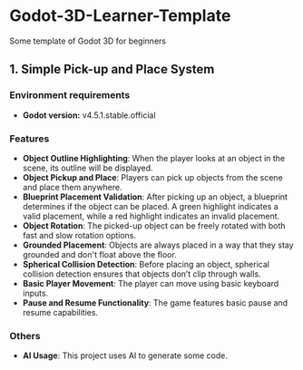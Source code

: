 # Godot-3D-Learner-Template
Some template of Godot 3D for beginners

## 1. Simple Pick-up and Place System
### Environment requirements
- **Godot version:** v4.5.1.stable.official

### Features
- **Object Outline Highlighting**: When the player looks at an object in the scene, its outline will be displayed.
- **Object Pickup and Place**: Players can pick up objects from the scene and place them anywhere.
- **Blueprint Placement Validation**: After picking up an object, a blueprint determines if the object can be placed. A green highlight indicates a valid placement, while a red highlight indicates an invalid placement.
- **Object Rotation**: The picked-up object can be freely rotated with both fast and slow rotation options.
- **Grounded Placement**: Objects are always placed in a way that they stay grounded and don't float above the floor.
- **Spherical Collision Detection**: Before placing an object, spherical collision detection ensures that objects don’t clip through walls.
- **Basic Player Movement**: The player can move using basic keyboard inputs.
- **Pause and Resume Functionality**: The game features basic pause and resume capabilities.

### Others
- **AI Usage**: This project uses AI to generate some code.
